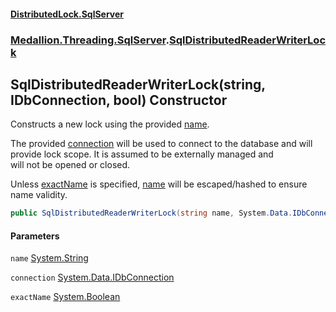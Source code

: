 #### [DistributedLock.SqlServer](README.md 'README')
### [Medallion.Threading.SqlServer](Medallion.Threading.SqlServer.md 'Medallion.Threading.SqlServer').[SqlDistributedReaderWriterLock](SqlDistributedReaderWriterLock.md 'Medallion.Threading.SqlServer.SqlDistributedReaderWriterLock')

## SqlDistributedReaderWriterLock(string, IDbConnection, bool) Constructor

Constructs a new lock using the provided [name](SqlDistributedReaderWriterLock..ctor.aQ4wmiPxon1R/D2jE25+dg.md#Medallion.Threading.SqlServer.SqlDistributedReaderWriterLock.SqlDistributedReaderWriterLock(string,System.Data.IDbConnection,bool).name 'Medallion.Threading.SqlServer.SqlDistributedReaderWriterLock.SqlDistributedReaderWriterLock(string, System.Data.IDbConnection, bool).name').  
  
The provided [connection](SqlDistributedReaderWriterLock..ctor.aQ4wmiPxon1R/D2jE25+dg.md#Medallion.Threading.SqlServer.SqlDistributedReaderWriterLock.SqlDistributedReaderWriterLock(string,System.Data.IDbConnection,bool).connection 'Medallion.Threading.SqlServer.SqlDistributedReaderWriterLock.SqlDistributedReaderWriterLock(string, System.Data.IDbConnection, bool).connection') will be used to connect to the database and will provide lock scope. It is assumed to be externally managed and  
will not be opened or closed.  
  
Unless [exactName](SqlDistributedReaderWriterLock..ctor.aQ4wmiPxon1R/D2jE25+dg.md#Medallion.Threading.SqlServer.SqlDistributedReaderWriterLock.SqlDistributedReaderWriterLock(string,System.Data.IDbConnection,bool).exactName 'Medallion.Threading.SqlServer.SqlDistributedReaderWriterLock.SqlDistributedReaderWriterLock(string, System.Data.IDbConnection, bool).exactName') is specified, [name](SqlDistributedReaderWriterLock..ctor.aQ4wmiPxon1R/D2jE25+dg.md#Medallion.Threading.SqlServer.SqlDistributedReaderWriterLock.SqlDistributedReaderWriterLock(string,System.Data.IDbConnection,bool).name 'Medallion.Threading.SqlServer.SqlDistributedReaderWriterLock.SqlDistributedReaderWriterLock(string, System.Data.IDbConnection, bool).name') will be escaped/hashed to ensure name validity.

```csharp
public SqlDistributedReaderWriterLock(string name, System.Data.IDbConnection connection, bool exactName=false);
```
#### Parameters

<a name='Medallion.Threading.SqlServer.SqlDistributedReaderWriterLock.SqlDistributedReaderWriterLock(string,System.Data.IDbConnection,bool).name'></a>

`name` [System.String](https://docs.microsoft.com/en-us/dotnet/api/System.String 'System.String')

<a name='Medallion.Threading.SqlServer.SqlDistributedReaderWriterLock.SqlDistributedReaderWriterLock(string,System.Data.IDbConnection,bool).connection'></a>

`connection` [System.Data.IDbConnection](https://docs.microsoft.com/en-us/dotnet/api/System.Data.IDbConnection 'System.Data.IDbConnection')

<a name='Medallion.Threading.SqlServer.SqlDistributedReaderWriterLock.SqlDistributedReaderWriterLock(string,System.Data.IDbConnection,bool).exactName'></a>

`exactName` [System.Boolean](https://docs.microsoft.com/en-us/dotnet/api/System.Boolean 'System.Boolean')